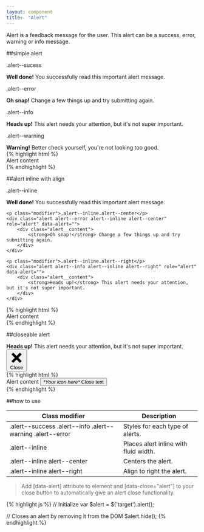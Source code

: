 ```yaml
---
layout: component
title:  "Alert"
---
```


Alert is a feedback message for the user. This alert can be a success, error, warning or info message.

##simple alert
<div class="penguin-example">
	<p class="modifier">.alert--sucess</p>
	<div class="alert alert--success" role="alert" data-alert>
	    <div class="alert__content">
	        <strong>Well done!</strong> You successfully read this important alert message.
	    </div>
	</div>
	<p class="modifier">.alert--error</p>
	<div class="alert alert--error" role="alert" data-alert>
	    <div class="alert__content">
	        <strong>Oh snap!</strong> Change a few things up and try submitting again.
	    </div>
	</div>
	<p class="modifier">.alert--info</p>
	<div class="alert alert--info" role="alert" data-alert>
	    <div class="alert__content">
	        <strong>Heads up!</strong> This alert needs your attention, but it's not super important.
	    </div>
	</div>
	<p class="modifier">.alert--warning</p>
	<div class="alert alert--warning" role="alert" data-alert>
		<div class="alert__content">
	        <strong>Warning!</strong> Better check yourself, you're not looking too good.
	    </div>
	</div>
</div>
{% highlight html %}
<div class="alert alert--modifier" role="alert" data-alert>
    <div class="alert__content">
        Alert content
    </div>
</div>
{% endhighlight %}





##alert inline with align
<div class="penguin-example">
	<p class="modifier">.alert--inline</p>
	<div class="alert alert--success alert--inline" role="alert" data-alert="">
	    <div class="alert__content">
	        <strong>Well done!</strong> You successfully read this important alert message.
	    </div>
	</div>

	<p class="modifier">.alert--inline.alert--center</p>
	<div class="alert alert--error alert--inline alert--center" role="alert" data-alert="">
	    <div class="alert__content">
	        <strong>Oh snap!</strong> Change a few things up and try submitting again.
	    </div>
	</div>

	<p class="modifier">.alert--inline.alert--right</p>
	<div class="alert alert--info alert--inline alert--right" role="alert" data-alert="">
	    <div class="alert__content">
	        <strong>Heads up!</strong> This alert needs your attention, but it's not super important.
	    </div>
	</div>
</div>
{% highlight html %}
<div class="alert alert--inline alert--modifier" role="alert" data-alert>
    <div class="alert__content">
        Alert content
    </div>
</div>
{% endhighlight %}





##closeable alert

<div class="penguin-example">
	<div class="alert alert--info" role="alert" data-alert="">
	    <div class="alert__content">
	        <strong>Heads up!</strong> This alert needs your attention, but it's not super important.
	        <button type="button" title="close" data-close="alert" class="alert__close">
	        	<i class="icon icon--invert" aria-hidden="true">
	        		<svg style="fill: black;" version="1.1" xmlns="http://www.w3.org/2000/svg" xmlns:xlink="http://www.w3.org/1999/xlink" x="0px" y="0px" viewBox="0 0 512 512" enable-background="new 0 0 512 512" xml:space="preserve">
						<polygon points="438.393,374.595 319.757,255.977 438.378,137.348 374.595,73.607 255.995,192.225 137.375,73.622 
				73.607,137.352 192.246,255.983 73.622,374.625 137.352,438.393 256.002,319.734 374.652,438.378 "/>
					</svg>
				</i>
				<span class="invisible">Close</span>
			</button>
	    </div>
	</div>
</div>
{% highlight html %}
<div class="alert alert--modifier" role="alert" data-alert>
    <div class="alert__content">
        Alert content
        <button type="button" title="close" data-close="alert" class="alert__close">
            <i class="icon icon--invert" aria-hidden="true">*Your icon here*</i>
            <span class="invisible">Close text</span>
        </button>
    </div>
</div>
{% endhighlight %}


##how to use

| Class modifier                                             | Description                           |
|------------------------------------------------------------|---------------------------------------|
| .alert--success .alert--info .alert--warning .alert--error | Styles for each type of alerts.       |
| .alert--inline                                             | Places alert inline with fluid width. |
| .alert--inline alert--center                               | Centers the alert.                    |
| .alert--inline alert--right                                | Align to right the alert.             |


> Add [data-alert] attribute to element and [data-close="alert"] to your close button to automatically give an alert close functionality.

{% highlight js %}
// Initialize
var $alert = $('target').alert();

// Closes an alert by removing it from the DOM
$alert.hide();
{% endhighlight %}
